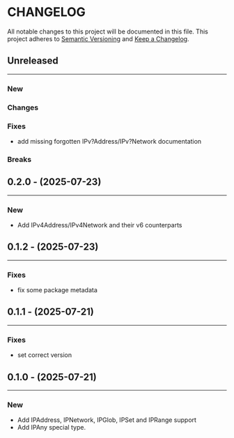 # CHANGELOG

All notable changes to this project will be documented in this file.
This project adheres to [Semantic Versioning](http://semver.org/) and [Keep a Changelog](http://keepachangelog.com/).



## Unreleased
---

### New

### Changes

### Fixes
* add missing forgotten IPv?Address/IPv?Network documentation

### Breaks


## 0.2.0 - (2025-07-23)
---

### New
* Add IPv4Address/IPv4Network and their v6 counterparts


## 0.1.2 - (2025-07-23)
---

### Fixes
* fix some package metadata


## 0.1.1 - (2025-07-21)
---

### Fixes
* set correct version


## 0.1.0 - (2025-07-21)
---

### New
* Add IPAddress, IPNetwork, IPGlob, IPSet and IPRange support
* Add IPAny special type.


